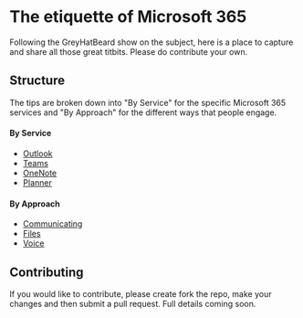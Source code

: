 # The etiquette of Microsoft 365
Following the GreyHatBeard show on the subject, here is a place to capture and share all those great titbits. Please do contribute your own.

## Structure
The tips are broken down into "By Service" for the specific Microsoft 365 services and "By Approach" for the different ways that people engage.

#### By Service
- [Outlook](outlook.md)
- [Teams](teams.md)
- [OneNote](onenote.md)
- [Planner](planner.md)

#### By Approach
- [Communicating](communicating.md)
- [Files](files.md)
- [Voice](voice.md)

## Contributing
If you would like to contribute, please create fork the repo, make your changes and then submit a pull request. Full details coming soon.
